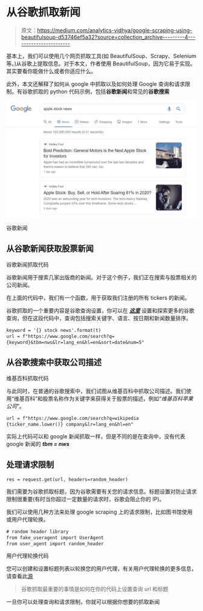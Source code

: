 # 从谷歌抓取新闻

> 原文：<https://medium.com/analytics-vidhya/google-scraping-using-beautifulsoup-d53746ef5a32?source=collection_archive---------4----------------------->

基本上，我们可以使用几个网页抓取工具(如 BeautifulSoup、Scrapy、Selenium 等。)从谷歌上提取信息。对于本文，作者使用 BeautifulSoup，因为它易于实现。其实要看你能做什么或者你适应什么。

此外，本文还解释了如何从 google 中抓取以及如何处理 Google 查询和请求限制。有谷歌抓取的 python 代码示例，包括**谷歌新闻**和常见的**谷歌搜索**

![](img/78d625dc6d5cebf58fbe99543c11b1b0.png)

谷歌新闻

## 从谷歌新闻获取股票新闻

谷歌新闻抓取代码

谷歌新闻用于搜索几家出版商的新闻。对于这个例子，我们正在搜索与股票相关的公司新闻。

在上面的代码中，我们有一个函数，用于获取我们注册的所有 tickers 的新闻。

谷歌抓取的一个重要内容是谷歌查询设置，你可以在 [***这里***](https://developers.google.com/custom-search/docs/xml_results) 设置和探索更多的谷歌查询，但在这段代码中，查询包括搜索关键字、语言、按日期和新闻数量排序。

```
keyword = '{} stock news'.format(t)        
url = f"https://www.google.com/search?q={keyword}&tbm=nws&lr=lang_en&hl=en&sort=date&num=5"
```

## 从谷歌搜索中获取公司描述

维基百科抓取代码

与此同时，在普通的谷歌搜索中，我们试图从维基百科中抓取公司描述。我们使用“维基百科”和股票名称作为关键字来获得关于股票的描述，例如“*维基百科苹果公司*”。

```
url = f"https://www.google.com/search?q=wikipedia {ticker_name.lower()} company&lr=lang_en&hl=en"
```

实际上代码可以和 google 新闻抓取一样，但是不同的是在查询中，没有代表 google 新闻的 ***tbm = nws***

## 处理请求限制

```
res = request.get(url, headers=random_header)
```

我们需要为谷歌抓取标题，因为谷歌需要有关您的请求信息。标题设置对防止请求限制很重要(有时当你超过一定数量的请求时，谷歌会阻止你的 IP)。

我们可以使用几种方法来处理 google scraping 上的请求限制，比如图书馆使用或用户代理轮换。

```
# random header library
from fake_useragent import UserAgent
from user_agent import random_header
```

用户代理轮换代码

您可以创建和设置标题列表以轮换您的用户代理，有关用户代理轮换的更多信息，请查看此[源](https://www.scrapehero.com/how-to-fake-and-rotate-user-agents-using-python-3/)

> 谷歌抓取最重要的事情是如何在你的代码上设置查询 url 和标题

一旦你可以处理查询和请求限制，你就可以根据你想要的抓取新闻
